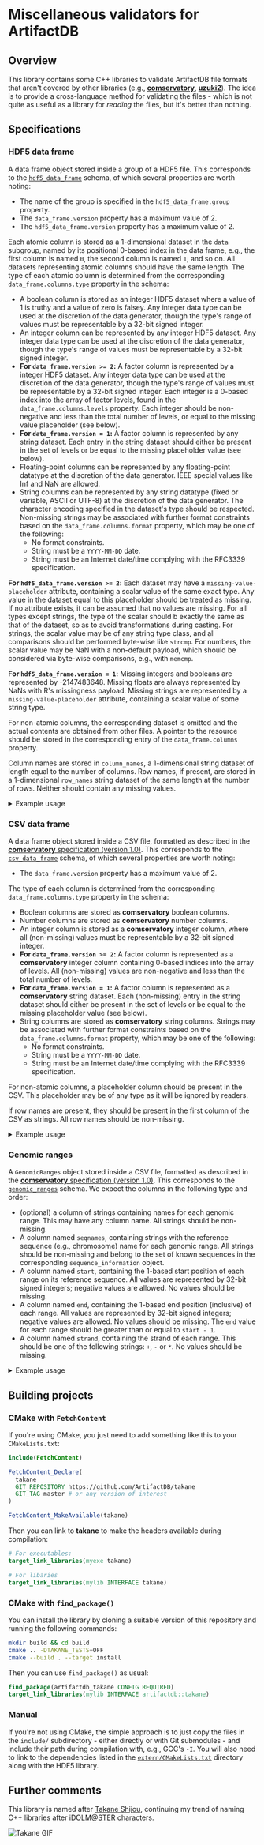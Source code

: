 # Miscellaneous validators for ArtifactDB 

## Overview

This library contains some C++ libraries to validate ArtifactDB file formats that aren't covered by other libraries
(e.g., [**comservatory**](https://github.com/ArtifactDB/comservatory), [**uzuki2**](https://github.com/ArtifactDB/uzuki2)).
The idea is to provide a cross-language method for validating the files - 
which is not quite as useful as a library for _reading_ the files, but it's better than nothing.

## Specifications

### HDF5 data frame

A data frame object stored inside a group of a HDF5 file.
This corresponds to the [`hdf5_data_frame`](https://github.com/ArtifactDB/BiocObjectSchemas/raw/master/raw/hdf5_data_frame/v1.json) schema,
of which several properties are worth noting:

- The name of the group is specified in the `hdf5_data_frame.group` property. 
- The `data_frame.version` property has a maximum value of 2.
- The `hdf5_data_frame.version` property has a maximum value of 2.

Each atomic column is stored as a 1-dimensional dataset in the `data` subgroup, named by its positional 0-based index in the data frame,
e.g., the first column is named `0`, the second column is named `1`, and so on.
All datasets representing atomic columns should have the same length.
The type of each atomic column is determined from the corresponding `data_frame.columns.type` property in the schema:

- A boolean column is stored as an integer HDF5 dataset where a value of 1 is truthy and a value of zero is falsey.
  Any integer data type can be used at the discretion of the data generator, though the type's range of values must be representable by a 32-bit signed integer.
- An integer column can be represented by any integer HDF5 dataset.
  Any integer data type can be used at the discretion of the data generator, though the type's range of values must be representable by a 32-bit signed integer.
- **For `data_frame.version >= 2`:** A factor column is represented by a integer HDF5 dataset.
  Any integer data type can be used at the discretion of the data generator, though the type's range of values must be representable by a 32-bit signed integer.
  Each integer is a 0-based index into the array of factor levels, found in the `data_frame.columns.levels` property.
  Each integer should be non-negative and less than the total number of levels, or equal to the missing value placeholder (see below).
- **For `data_frame.version = 1`:** A factor column is represented by any string dataset.
  Each entry in the string dataset should either be present in the set of levels or be equal to the missing placeholder value (see below).
- Floating-point columns can be represented by any floating-point datatype at the discretion of the data generator.
  IEEE special values like Inf and NaN are allowed.
- String columns can be represented by any string datatype (fixed or variable, ASCII or UTF-8) at the discretion of the data generator.
  The character encoding specified in the dataset's type should be respected.
  Non-missing strings may be associated with further format constraints based on the `data_frame.columns.format` property, which may be one of the following:
    - No format constraints.
    - String must be a `YYYY-MM-DD` date.
    - String must be an Internet date/time complying with the RFC3339 specification.

**For `hdf5_data_frame.version >= 2`:** Each dataset may have a `missing-value-placeholder` attribute, containing a scalar value of the same exact type.
Any value in the dataset equal to this placeholder should be treated as missing.
If no attribute exists, it can be assumed that no values are missing.
For all types except strings, the type of the scalar should b exactly the same as that of the dataset, so as to avoid transformations during casting.
For strings, the scalar value may be of any string type class, and all comparisons should be performed byte-wise like `strcmp`.
For numbers, the scalar value may be NaN with a non-default payload, which should be considered via byte-wise comparisons, e.g., with `memcmp`.

**For `hdf5_data_frame.version = 1`:** Missing integers and booleans are represented by -2147483648. 
Missing floats are always represented by NaNs with R's missingness payload.
Missing strings are represented by a `missing-value-placeholder` attribute, containing a scalar value of some string type.

For non-atomic columns, the corresponding dataset is omitted and the actual contents are obtained from other files.
A pointer to the resource should be stored in the corresponding entry of the `data_frame.columns` property.

Column names are stored in `column_names`, a 1-dimensional string dataset of length equal to the number of columns.
Row names, if present, are stored in a 1-dimensional `row_names` string dataset of the same length at the number of rows.
Neither should contain any missing values.

<details>
<summary>Example usage</summary>

Here we validate a HDF5 data frame with columns of different types and row names:

```cpp
#include "takane/takane.hpp"

std::vector<takane::data_frame::ColumnDetails> expected_columns(5);
expected_columns[0].type = takane::data_frame::ColumnType::INTEGER;
expected_columns[1].type = takane::data_frame::ColumnType::STRING;
expected_columns[2].type = takane::data_frame::ColumnType::STRING;
expected_columns[2].format = takane::data_frame::StringFormat::DATETIME;
expected_columns[3].type = takane::data_frame::ColumnType::FACTOR;
expected_columns[3].add_factor_level("foo"); // taken from 'data_frame.columns[3].levels'
expected_columns[3].add_factor_level("bar");
expected_columns[4].type = takane::data_frame::ColumnType::NUMBER;

takane::data_frame::validate_hdf5(
    path, 
    name, 
    /* num_rows = */ 9876, 
    /* has_row_names = */ true, 
    /* columns = */ expected_columns,
    /* options = */ comservatory::ReadOptions()
);
```
</details>

### CSV data frame

A data frame object stored inside a CSV file, formatted as described in the [**comservatory** specification (version 1.0)](https://github.com/ArtifactDB/comservatory).
This corresponds to the [`csv_data_frame`](https://github.com/ArtifactDB/BiocObjectSchemas/raw/master/raw/csv_data_frame/v1.json) schema,
of which several properties are worth noting:

- The `data_frame.version` property has a maximum value of 2.

The type of each column is determined from the corresponding `data_frame.columns.type` property in the schema:

- Boolean columns are stored as **comservatory** boolean columns. 
- Number columns are stored as **comservatory** number columns. 
- An integer column is stored as a **comservatory** integer column, where all (non-missing) values must be representable by a 32-bit signed integer.
- **For `data_frame.version >= 2`:** A factor column is represented as a **comservatory** integer column containing 0-based indices into the array of levels.
  All (non-missing) values are non-negative and less than the total number of levels.
- **For `data_frame.version = 1`:** A factor column is represented as a **comservatory** string dataset.
  Each (non-missing) entry in the string dataset should either be present in the set of levels or be equal to the missing placeholder value (see below).
- String columns are stored as **comservatory** string columns. 
  Strings may be associated with further format constraints based on the `data_frame.columns.format` property, which may be one of the following:
    - No format constraints.
    - String must be a `YYYY-MM-DD` date.
    - String must be an Internet date/time complying with the RFC3339 specification.

For non-atomic columns, a placeholder column should be present in the CSV.
This placeholder may be of any type as it will be ignored by readers.

If row names are present, they should be present in the first column of the CSV as strings.
All row names should be non-missing.

<details>
<summary>Example usage</summary>

Here we validate a CSV data frame with columns of different types and row names:

```cpp
#include "takane/takane.hpp"

std::vector<takane::data_frame::ColumnDetails> expected_columns(5);
expected_columns[0].type = takane::data_frame::ColumnType::INTEGER;
expected_columns[1].type = takane::data_frame::ColumnType::STRING;
expected_columns[2].type = takane::data_frame::ColumnType::STRING;
expected_columns[2].format = takane::data_frame::StringFormat::DATETIME;
expected_columns[3].type = takane::data_frame::ColumnType::FACTOR;
expected_columns[3].add_factor_level("foo"); // taken from 'data_frame.columns[3].levels'
expected_columns[3].add_factor_level("bar");
expected_columns[4].type = takane::data_frame::ColumnType::NUMBER;

takane::data_frame::validate_csv(
    path, 
    /* num_rows = */ 9876, 
    /* has_row_names = */ true, 
    /* columns = */ expected_columns,
    /* options = */ comservatory::ReadOptions()
);
```

Note that the row name column does not need to be considered in the set of `expected_columns`;
it is handled separately by the `has_row_names = true` argument.
</details>

### Genomic ranges

A `GenomicRanges` object stored inside a CSV file, formatted as described in the [**comservatory** specification (version 1.0)](https://github.com/ArtifactDB/comservatory).
This corresponds to the [`genomic_ranges`](https://github.com/ArtifactDB/BiocObjectSchemas/raw/master/raw/csv_data_frame/v1.json) schema.
We expect the columns in the following type and order:

- (optional) a column of strings containing names for each genomic range.
  This may have any column name.
  All strings should be non-missing.
- A column named `seqnames`, containing strings with the reference sequence (e.g., chromosome) name for each genomic range.
  All strings should be non-missing and belong to the set of known sequences in the corresponding `sequence_information` object.
- A column named `start`, containing the 1-based start position of each range on its reference sequence.
  All values are represented by 32-bit signed integers; negative values are allowed.
  No values should be missing.
- A column named `end`, containing the 1-based end position (inclusive) of each range.
  All values are represented by 32-bit signed integers; negative values are allowed.
  No values should be missing.
  The `end` value for each range should be greater than or equal to `start - 1`.
- A column named `strand`, containing the strand of each range.
  This should be one of the following strings: `+`, `-` or `*`.
  No values should be missing.
  
<details>
<summary>Example usage</summary>

Here we validate a `genomic_ranges`:

```cpp
#include "takane/takane.hpp"

std::unordered_set<std::string> allowed{ "chrA", "chrB" };

takane::genomic_ranges::validate(
    path, 
    /* num_ranges = */ 192, 
    /* has_names = */ true, 
    /* seqnames = */ allowed,
    /* options = */ comservatory::ReadOptions()
);
```
</details>

## Building projects

### CMake with `FetchContent`

If you're using CMake, you just need to add something like this to your `CMakeLists.txt`:

```cmake
include(FetchContent)

FetchContent_Declare(
  takane 
  GIT_REPOSITORY https://github.com/ArtifactDB/takane
  GIT_TAG master # or any version of interest
)

FetchContent_MakeAvailable(takane)
```

Then you can link to **takane** to make the headers available during compilation:

```cmake
# For executables:
target_link_libraries(myexe takane)

# For libaries
target_link_libraries(mylib INTERFACE takane)
```

### CMake with `find_package()`

You can install the library by cloning a suitable version of this repository and running the following commands:

```sh
mkdir build && cd build
cmake .. -DTAKANE_TESTS=OFF
cmake --build . --target install
```

Then you can use `find_package()` as usual:

```cmake
find_package(artifactdb_takane CONFIG REQUIRED)
target_link_libraries(mylib INTERFACE artifactdb::takane)
```

### Manual

If you're not using CMake, the simple approach is to just copy the files in the `include/` subdirectory - 
either directly or with Git submodules - and include their path during compilation with, e.g., GCC's `-I`.
You will also need to link to the dependencies listed in the [`extern/CMakeLists.txt`](extern/CMakeLists.txt) directory along with the HDF5 library.

## Further comments

This library is named after [Takane Shijou](https://myanimelist.net/character/40012/Takane_Shijou),
continuing my trend of naming C++ libraries after [iDOLM@STER](https://myanimelist.net/anime/10278/The_iDOLMSTER) characters.

![Takane GIF](https://64.media.tumblr.com/17ecbb29ab7ed3328ed854c1b02e0eec/tumblr_o49c7i4jUu1th93f0o1_540.gif)
